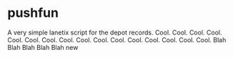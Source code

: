 # pushfun

A very simple lanetix script for the depot records.
 Cool.
 Cool.
 Cool.
 Cool.
 Cool.
 Cool.
 Cool.
 Cool.
 Cool.
 Cool.
 Cool.
 Cool.
 Cool.
 Cool.
 Cool.
 Cool.
Blah
Blah
Blah
Blah
Blah new
